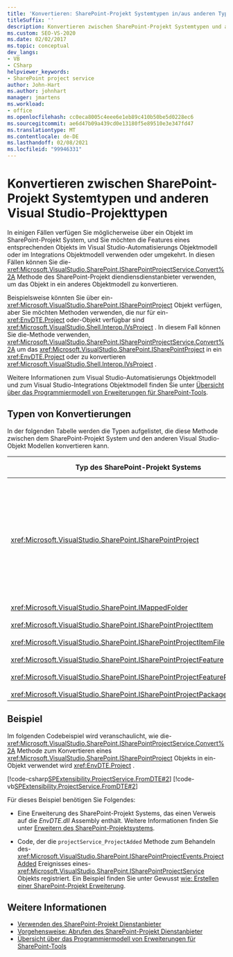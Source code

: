 ```yaml
---
title: 'Konvertieren: SharePoint-Projekt Systemtypen in/aus anderen Typen'
titleSuffix: ''
description: Konvertieren zwischen SharePoint-Projekt Systemtypen und anderen Visual Studio-Projekttypen. Eine Liste mit Details zu den Typen, die konvertiert werden können, finden Sie hier.
ms.custom: SEO-VS-2020
ms.date: 02/02/2017
ms.topic: conceptual
dev_langs:
- VB
- CSharp
helpviewer_keywords:
- SharePoint project service
author: John-Hart
ms.author: johnhart
manager: jmartens
ms.workload:
- office
ms.openlocfilehash: cc0eca8005c4eee6e1eb89c410b50be5d0228ec6
ms.sourcegitcommit: ae6d47b09a439cd0e13180f5e89510e3e347fd47
ms.translationtype: MT
ms.contentlocale: de-DE
ms.lasthandoff: 02/08/2021
ms.locfileid: "99946331"
---
```

# <a name="convert-between-sharepoint-project-system-types-and-other-visual-studio-project-types"></a>Konvertieren zwischen SharePoint-Projekt Systemtypen und anderen Visual Studio-Projekttypen
  In einigen Fällen verfügen Sie möglicherweise über ein Objekt im SharePoint-Projekt System, und Sie möchten die Features eines entsprechenden Objekts im Visual Studio-Automatisierungs Objektmodell oder im Integrations Objektmodell verwenden oder umgekehrt. In diesen Fällen können Sie die- <xref:Microsoft.VisualStudio.SharePoint.ISharePointProjectService.Convert%2A> Methode des SharePoint-Projekt diendiensdienstanbieter verwenden, um das Objekt in ein anderes Objektmodell zu konvertieren.

 Beispielsweise könnten Sie über ein- <xref:Microsoft.VisualStudio.SharePoint.ISharePointProject> Objekt verfügen, aber Sie möchten Methoden verwenden, die nur für ein- <xref:EnvDTE.Project> oder-Objekt verfügbar sind <xref:Microsoft.VisualStudio.Shell.Interop.IVsProject> . In diesem Fall können Sie die-Methode verwenden, <xref:Microsoft.VisualStudio.SharePoint.ISharePointProjectService.Convert%2A> um das <xref:Microsoft.VisualStudio.SharePoint.ISharePointProject> in ein <xref:EnvDTE.Project> oder zu konvertieren <xref:Microsoft.VisualStudio.Shell.Interop.IVsProject> .

 Weitere Informationen zum Visual Studio-Automatisierungs Objektmodell und zum Visual Studio-Integrations Objektmodell finden Sie unter [Übersicht über das Programmiermodell von Erweiterungen für SharePoint-Tools](../sharepoint/overview-of-the-programming-model-of-sharepoint-tools-extensions.md).

## <a name="types-of-conversions"></a>Typen von Konvertierungen
 In der folgenden Tabelle werden die Typen aufgelistet, die diese Methode zwischen dem SharePoint-Projekt System und den anderen Visual Studio-Objekt Modellen konvertieren kann.

|Typ des SharePoint-Projekt Systems|Entsprechende Typen in den Automatisierungs-und Integrations Objekt Modellen|
|------------------------------------|-------------------------------------------------------------------------|
|<xref:Microsoft.VisualStudio.SharePoint.ISharePointProject>|<xref:EnvDTE.Project><br /><br /> oder<br /><br /> Eine beliebige Schnittstelle im Visual Studio-Integrations Objektmodell, die vom zugrunde liegenden COM-Objekt für das Projekt implementiert wird. Zu diesen Schnittstellen zählen <xref:Microsoft.VisualStudio.Shell.Interop.IVsHierarchy> , <xref:Microsoft.VisualStudio.Shell.Interop.IVsProject> (oder eine abgeleitete Schnittstelle) und <xref:Microsoft.VisualStudio.Shell.Interop.IVsBuildPropertyStorage> . Eine Liste der Haupt Schnittstellen, die von-Projekten implementiert werden, finden Sie unter [Projekt Modell-Kernkomponenten](../extensibility/internals/project-model-core-components.md).|
|<xref:Microsoft.VisualStudio.SharePoint.IMappedFolder><br /><br /> <xref:Microsoft.VisualStudio.SharePoint.ISharePointProjectItem><br /><br /> <xref:Microsoft.VisualStudio.SharePoint.ISharePointProjectItemFile><br /><br /> <xref:Microsoft.VisualStudio.SharePoint.ISharePointProjectFeature><br /><br /> <xref:Microsoft.VisualStudio.SharePoint.ISharePointProjectFeatureResourceFile><br /><br /> <xref:Microsoft.VisualStudio.SharePoint.ISharePointProjectPackage>|<xref:EnvDTE.ProjectItem><br /><br /> oder<br /><br /> Ein- <xref:System.UInt32> Wert (auch als vsitemid bezeichnet), der das Projektmitglied in der identifiziert <xref:Microsoft.VisualStudio.Shell.Interop.IVsHierarchy> , das es enthält. Dieser Wert kann an den *ItemID* -Parameter einiger Methoden übergeben werden <xref:Microsoft.VisualStudio.Shell.Interop.IVsHierarchy> .|

## <a name="example"></a>Beispiel
 Im folgenden Codebeispiel wird veranschaulicht, wie die- <xref:Microsoft.VisualStudio.SharePoint.ISharePointProjectService.Convert%2A> Methode zum Konvertieren eines <xref:Microsoft.VisualStudio.SharePoint.ISharePointProject> Objekts in ein-Objekt verwendet wird <xref:EnvDTE.Project> .

 [!code-csharp[SPExtensibility.ProjectService.FromDTE#2](../sharepoint/codesnippet/CSharp/spprojectserviceaddin/connect.cs#2)]
 [!code-vb[SPExtensibility.ProjectService.FromDTE#2](../sharepoint/codesnippet/VisualBasic/spprojectserviceaddin/connect.vb#2)]

 Für dieses Beispiel benötigen Sie Folgendes:

- Eine Erweiterung des SharePoint-Projekt Systems, das einen Verweis auf die *EnvDTE.dll* Assembly enthält. Weitere Informationen finden Sie unter [Erweitern des SharePoint-Projektsystems](../sharepoint/extending-the-sharepoint-project-system.md).

- Code, der die `projectService_ProjectAdded` Methode zum Behandeln des- <xref:Microsoft.VisualStudio.SharePoint.ISharePointProjectEvents.ProjectAdded> Ereignisses eines- <xref:Microsoft.VisualStudio.SharePoint.ISharePointProjectService> Objekts registriert. Ein Beispiel finden Sie unter Gewusst [wie: Erstellen einer SharePoint-Projekt Erweiterung](../sharepoint/how-to-create-a-sharepoint-project-extension.md).

## <a name="see-also"></a>Weitere Informationen

- [Verwenden des SharePoint-Projekt Dienstanbieter](../sharepoint/using-the-sharepoint-project-service.md)
- [Vorgehensweise: Abrufen des SharePoint-Projekt Dienstanbieter](../sharepoint/how-to-retrieve-the-sharepoint-project-service.md)
- [Übersicht über das Programmiermodell von Erweiterungen für SharePoint-Tools](../sharepoint/overview-of-the-programming-model-of-sharepoint-tools-extensions.md)
